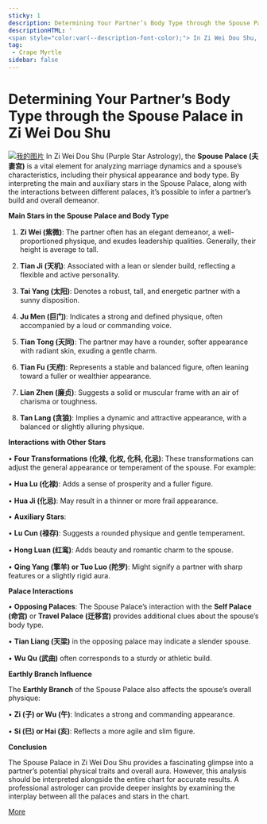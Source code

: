 ```yaml
---
sticky: 1
description: Determining Your Partner’s Body Type through the Spouse Palace in Zi Wei Dou Shu
descriptionHTML: '
<span style="color:var(--description-font-color);"> In Zi Wei Dou Shu, the House of Spouse is an important house used to analyze the marriage status and the characteristics of the spouse. Through the main star, auxiliary star and house relationship in the House of Spouse, one can infer the spouse s appearance, figure and personality characteristics.</span>'
tag:
 - Crape Myrtle
sidebar: false
---
```


# Determining Your Partner’s Body Type through the Spouse Palace in Zi Wei Dou Shu

[![我的图片](/imgs/ziwei.jpg)](https://www.instagram.com/zhanlingxingyu/)
In Zi Wei Dou Shu (Purple Star Astrology), the **Spouse Palace (夫妻宫)** is a vital element for analyzing marriage dynamics and a spouse’s characteristics, including their physical appearance and body type. By interpreting the main and auxiliary stars in the Spouse Palace, along with the interactions between different palaces, it’s possible to infer a partner’s build and overall demeanor.

**Main Stars in the Spouse Palace and Body Type**

1. **Zi Wei (紫微)**: The partner often has an elegant demeanor, a well-proportioned physique, and exudes leadership qualities. Generally, their height is average to tall.

2. **Tian Ji (天机)**: Associated with a lean or slender build, reflecting a flexible and active personality.

3. **Tai Yang (太阳)**: Denotes a robust, tall, and energetic partner with a sunny disposition.

4. **Ju Men (巨门)**: Indicates a strong and defined physique, often accompanied by a loud or commanding voice.

5. **Tian Tong (天同)**: The partner may have a rounder, softer appearance with radiant skin, exuding a gentle charm.

6. **Tian Fu (天府)**: Represents a stable and balanced figure, often leaning toward a fuller or wealthier appearance.

7. **Lian Zhen (廉贞)**: Suggests a solid or muscular frame with an air of charisma or toughness.

8. **Tan Lang (贪狼)**: Implies a dynamic and attractive appearance, with a balanced or slightly alluring physique.

**Interactions with Other Stars**

• **Four Transformations (化禄, 化权, 化科, 化忌)**: These transformations can adjust the general appearance or temperament of the spouse. For example:

• **Hua Lu (化禄)**: Adds a sense of prosperity and a fuller figure.

• **Hua Ji (化忌)**: May result in a thinner or more frail appearance.

• **Auxiliary Stars**:

• **Lu Cun (禄存)**: Suggests a rounded physique and gentle temperament.

• **Hong Luan (红鸾)**: Adds beauty and romantic charm to the spouse.

• **Qing Yang (擎羊) or Tuo Luo (陀罗)**: Might signify a partner with sharp features or a slightly rigid aura.

**Palace Interactions**

• **Opposing Palaces**: The Spouse Palace’s interaction with the **Self Palace (命宫)** or **Travel Palace (迁移宫)** provides additional clues about the spouse’s body type.

• **Tian Liang (天梁)** in the opposing palace may indicate a slender spouse.

• **Wu Qu (武曲)** often corresponds to a sturdy or athletic build.

**Earthly Branch Influence**

The **Earthly Branch** of the Spouse Palace also affects the spouse’s overall physique:

• **Zi (子) or Wu (午)**: Indicates a strong and commanding appearance.

• **Si (巳) or Hai (亥)**: Reflects a more agile and slim figure.

**Conclusion**

The Spouse Palace in Zi Wei Dou Shu provides a fascinating glimpse into a partner’s potential physical traits and overall aura. However, this analysis should be interpreted alongside the entire chart for accurate results. A professional astrologer can provide deeper insights by examining the interplay between all the palaces and stars in the chart.

[More](https://www.instagram.com/zhanlingxingyu/)

